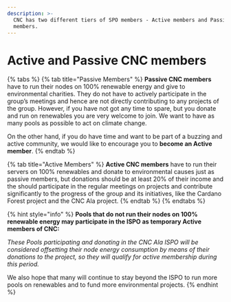 ```yaml
---
description: >-
  CNC has two different tiers of SPO members - Active members and Passive
  members.
---
```


# Active and Passive CNC members

{% tabs %}
{% tab title="Passive Members" %}
**Passive CNC members** have to run their nodes on 100% renewable energy and give to environmental charities. They do not have to actively participate in the group’s meetings and hence are not directly contributing to any projects of the group. However, if you have not got any time to spare, but you donate and run on renewables you are very welcome to join. We want to have as many pools as possible to act on climate change.

On the other hand, if you do have time and want to be part of a buzzing and active community, we would like to encourage you to **become an Active member**.
{% endtab %}

{% tab title="Active Members" %}
**Active CNC members** have to run their servers on 100% renewables and donate to environmental causes just as passive members, but donations should be at least 20% of their income and the should participate in the regular meetings on projects and contribute significantly to the progress of the group and its initiatives, like the Cardano Forest project and the CNC Ala project.
{% endtab %}
{% endtabs %}

{% hint style="info" %}
**Pools that do not run their nodes on 100% renewable energy may participate in the ISPO as temporary Active members of CNC:**

_These Pools participating and donating in the CNC Ala ISPO will be considered offsetting their node energy consumption by means of their donations to the project, so they will qualify for active membership during this period._&#x20;

We also hope that many will continue to stay beyond the ISPO to run more pools on renewables and to fund more environmental projects.
{% endhint %}
